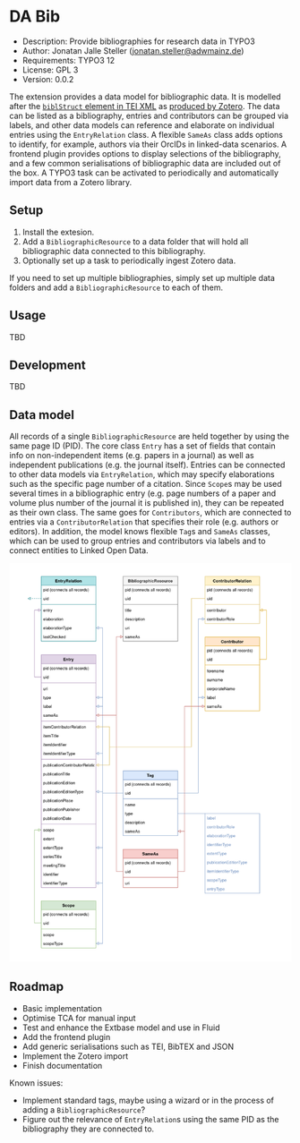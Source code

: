 # DA Bib

- Description: Provide bibliographies for research data in TYPO3
- Author: Jonatan Jalle Steller ([jonatan.steller@adwmainz.de](mailto:jonatan.steller@adwmainz.de))
- Requirements: TYPO3 12
- License: GPL 3
- Version: 0.0.2

The extension provides a data model for bibliographic data. It is modelled after the [`biblStruct` element in TEI XML](https://www.tei-c.org/release/doc/tei-p5-doc/en/html/ref-biblStruct.html) as [produced by Zotero](https://github.com/zotero/translators/blob/master/TEI.js). The data can be listed as a bibliography, entries and contributors can be grouped via labels, and other data models can reference and elaborate on individual entries using the `EntryRelation` class. A flexible `SameAs` class adds options to identify, for example, authors via their OrcIDs in linked-data scenarios. A frontend plugin provides options to display selections of the bibliography, and a few common serialisations of bibliographic data are included out of the box. A TYPO3 task can be activated to periodically and automatically import data from a Zotero library.

## Setup

1. Install the extesion.
2. Add a `BibliographicResource` to a data folder that will hold all bibliographic data connected to this bibliography.
3. Optionally set up a task to periodically ingest Zotero data.

If you need to set up multiple bibliographies, simply set up multiple data folders and add a `BibliographicResource` to each of them.

## Usage

TBD

## Development

TBD

## Data model

All records of a single `BibliographicResource` are held together by using the same page ID (PID). The core class `Entry` has a set of fields that contain info on non-independent items (e.g. papers in a journal) as well as independent publications (e.g. the journal itself). Entries can be connected to other data models via `EntryRelation`, which may specify elaborations such as the specific page number of a citation. Since `Scope`s may be used several times in a bibliographic entry (e.g. page numbers of a paper and volume plus number of the journal it is published in), they can be repeated as their own class. The same goes for `Contributors`, which are connected to entries via a `ContributorRelation` that specifies their role (e.g. authors or editors). In addition, the model knows flexible `Tag`s and `SameAs` classes, which can be used to group entries and contributors via labels and to connect entities to Linked Open Data.

![Data model of DA Bib, drawn using draw.io](Documentation/datamodel.png)

## Roadmap

- Basic implementation
- Optimise TCA for manual input
- Test and enhance the Extbase model and use in Fluid
- Add the frontend plugin
- Add generic serialisations such as TEI, BibTEX and JSON
- Implement the Zotero import
- Finish documentation

Known issues:

- Implement standard tags, maybe using a wizard or in the process of adding a `BibliographicResource`?
- Figure out the relevance of `EntryRelation`s using the same PID as the bibliography they are connected to.
